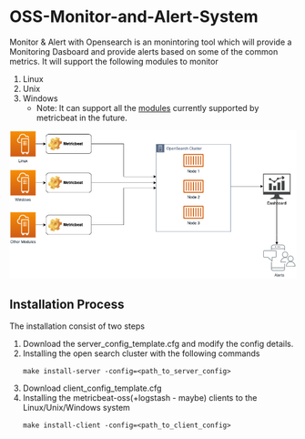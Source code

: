 # OSS-Monitor-and-Alert-System
Monitor  &amp; Alert with Opensearch is an monintoring tool which will provide a Monitoring Dasboard and provide alerts based on some of the common metrics.
It will support the following modules to monitor
1. Linux
2. Unix
3. Windows
    * Note: It can support all the [modules](https://www.elastic.co/guide/en/beats/metricbeat/current/metricbeat-modules.html) currently supported by metricbeat in the future.

![FLow Diagram](fdiagram.png)


Installation Process
---

The installation consist of two steps
1. Download the server_config_template.cfg and modify the config details.
2. Installing the open search cluster with the following commands
   ```
   make install-server -config=<path_to_server_config>
   ```
3. Download client_config_template.cfg
4. Installing the metricbeat-oss(+logstash - maybe) clients to the Linux/Unix/Windows system
   ```
   make install-client -config=<path_to_client_config>
   ```


